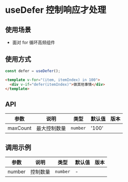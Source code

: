 # useDefer 控制响应才处理

## 使用场景

- 面对 for 循环高频组件

## 使用方式

```ts
const defer = useDefer();
```

```html
<template v-for="(item, itemIndex) in 100">
  <div v-if="defer(itemIndex)">做其他事情</div>
</template>
```

<!-- ## Demo

<preview path="./use-debounce-demo.vue" title="基本使用"></preview> -->

## API

| 参数     | 说明         | 类型     | 默认值 | 版本 |
| -------- | ------------ | -------- | ------ | ---- |
| maxCount | 最大控制数量 | `number` | '100'  |      |

## 调用示例

| 参数   | 说明     | 类型     | 默认值 | 版本 |
| ------ | -------- | -------- | ------ | ---- |
| number | 控制数量 | `number` | \-     |      |
